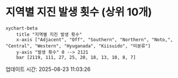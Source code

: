 # 지역별 지진 발생 횟수 (상위 10개)

```mermaid
xychart-beta
    title "지역별 지진 발생 횟수"
    x-axis ["Adjacent", "Off", "Southern", "Northern", "Noto,", "Central", "Western", "Hyuganada", "Kiisuido", "미분류"]
    y-axis "발생 횟수" 0 --> 2121
    bar [2119, 111, 27, 25, 20, 18, 13, 10, 8, 7]
```

업데이트 시간: 2025-08-23 11:03:26
